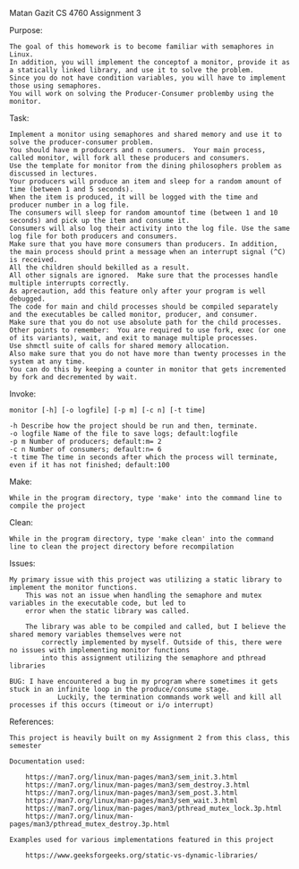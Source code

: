 Matan Gazit
CS 4760
Assignment 3

Purpose:

	The goal of this homework is to become familiar with semaphores in Linux.
	In addition, you will implement the conceptof a monitor, provide it as a statically linked library, and use it to solve the problem.
	Since you do not have condition variables, you will have to implement those using semaphores.  
	You will work on solving the Producer-Consumer problemby using the monitor.

Task:
		
	Implement a monitor using semaphores and shared memory and use it to solve the producer-consumer problem.
	You should have m producers and n consumers.  Your main process, called monitor, will fork all these producers and consumers.
	Use the template for monitor from the dining philosophers problem as discussed in lectures. 
	Your producers will produce an item and sleep for a random amount of time (between 1 and 5 seconds).  
	When the item is produced, it will be logged with the time and producer number in a log file.
	The consumers will sleep for random amountof time (between 1 and 10 seconds) and pick up the item and consume it.
	Consumers will also log their activity into the log file. Use the same log file for both producers and consumers.
	Make sure that you have more consumers than producers. In addition, the main process should print a message when an interrupt signal (^C) is received.
	All the children should bekilled as a result.
	All other signals are ignored.  Make sure that the processes handle multiple interrupts correctly.
	As aprecaution, add this feature only after your program is well debugged.
	The code for main and child processes should be compiled separately and the executables be called monitor, producer, and consumer.
	Make sure that you do not use absolute path for the child processes.
	Other points to remember:  You are required to use fork, exec (or one of its variants), wait, and exit to manage multiple processes. 
	Use shmctl suite of calls for shared memory allocation.  
	Also make sure that you do not have more than twenty processes in the system at any time.
	You can do this by keeping a counter in monitor that gets incremented by fork and decremented by wait.

Invoke:

	monitor [-h] [-o logfile] [-p m] [-c n] [-t time]
	
	-h Describe how the project should be run and then, terminate.
	-o logfile Name of the file to save logs; default:logfile
	-p m Number of producers; default:m= 2
	-c n Number of consumers; default:n= 6
	-t time The time in seconds after which the process will terminate, even if it has not finished; default:100

Make:

	While in the program directory, type 'make' into the command line to compile the project

Clean:

	While in the program directory, type 'make clean' into the command line to clean the project directory before recompilation

Issues:

	My primary issue with this project was utilizing a static library to implement the monitor functions.
		This was not an issue when handling the semaphore and mutex variables in the executable code, but led to
		error when the static library was called.

		The library was able to be compiled and called, but I believe the shared memory variables themselves were not
			correctly implemented by myself. Outside of this, there were no issues with implementing monitor functions
			into this assignment utilizing the semaphore and pthread libraries
	
	BUG: I have encountered a bug in my program where sometimes it gets stuck in an infinite loop in the produce/consume stage.
				Luckily, the termination commands work well and kill all processes if this occurs (timeout or i/o interrupt)

References:

	This project is heavily built on my Assignment 2 from this class, this semester

	Documentation used:

		https://man7.org/linux/man-pages/man3/sem_init.3.html
		https://man7.org/linux/man-pages/man3/sem_destroy.3.html
		https://man7.org/linux/man-pages/man3/sem_post.3.html
		https://man7.org/linux/man-pages/man3/sem_wait.3.html
		https://man7.org/linux/man-pages/man3/pthread_mutex_lock.3p.html
		https://man7.org/linux/man-pages/man3/pthread_mutex_destroy.3p.html

	Examples used for various implementations featured in this project

		https://www.geeksforgeeks.org/static-vs-dynamic-libraries/
